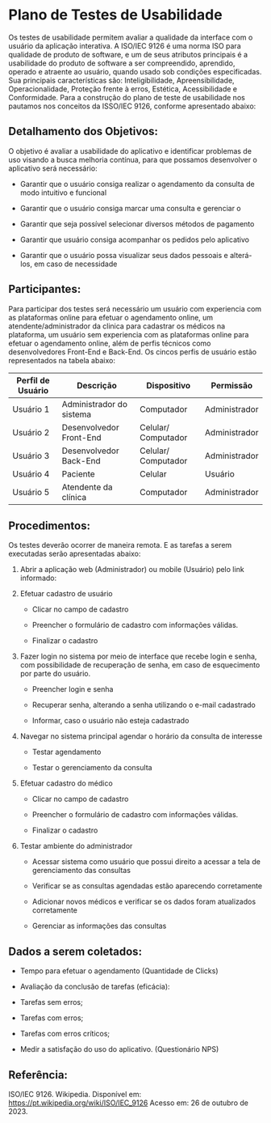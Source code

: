 # Plano de Testes de Usabilidade 

Os testes de usabilidade permitem avaliar a qualidade da interface com o usuário da aplicação interativa. A ISO/IEC 9126 é uma norma ISO para qualidade de produto de software, e um de seus atributos principais é a usabilidade do produto de software a ser compreendido, aprendido, operado e atraente ao usuário, quando usado sob condições especificadas. Sua principais características são: Inteligibilidade, Apreensibilidade, Operacionalidade, Proteção frente à erros, Estética, Acessibilidade e Conformidade. Para a construção do plano de teste de usabilidade nos pautamos nos conceitos da ISSO/IEC 9126, conforme apresentado abaixo: 

   

## Detalhamento dos Objetivos: 

O objetivo é avaliar a usabilidade do aplicativo e identificar problemas de uso visando a busca melhoria contínua, para que possamos desenvolver o aplicativo será necessário: 

  * Garantir que o usuário consiga realizar o agendamento da consulta de modo intuitivo e funcional 

  * Garantir que o usuário consiga marcar uma consulta e gerenciar o  

  * Garantir que seja possível selecionar diversos métodos de pagamento 

  * Garantir que usuário consiga acompanhar os pedidos pelo aplicativo 

  * Garantir que o usuário possa visualizar seus dados pessoais e alterá-los, em caso de necessidade 

   

## Participantes: 

Para participar dos testes será necessário um usuário com experiencia com as plataformas online para efetuar o agendamento online, um atendente/administrador da clinica para cadastrar os médicos na plataforma, um usuário sem experiencia com as plataformas online para efetuar o agendamento online, além de perfis técnicos como desenvolvedores Front-End e Back-End. Os cincos perfis de usuário estão representados na tabela abaixo: 

  
|Perfil de Usuário | Descrição | Dispositivo | Permissão| 
|------------------|-----------|-------------|----------| 
|Usuário 1 | Administrador do sistema | Computador          | Administrador   | 
|Usuário 2 | Desenvolvedor Front-End  |	Celular/ Computador |	Administrador | 
|Usuário 3 | Desenvolvedor Back-End   |	Celular/ Computador |	Administrador | 
|Usuário 4 | Paciente                 |	Celular             |	Usuário       | 
|Usuário 5 | Atendente da clínica     |	Computador          | Administrador   | 

   

## Procedimentos: 

Os testes deverão ocorrer de maneira remota. E as tarefas a serem executadas serão apresentadas abaixo: 


1.	Abrir a aplicação web (Administrador) ou mobile (Usuário) pelo link informado:

2.	Efetuar cadastro de usuário 

	* Clicar no campo de cadastro 

	* Preencher o formulário de cadastro com informações válidas. 

	* Finalizar o cadastro 

3.	Fazer login no sistema por meio de interface que recebe login e senha, com possibilidade de recuperação de senha, em caso de esquecimento por parte do usuário. 

	* Preencher login e senha 

	* Recuperar senha, alterando a senha utilizando o e-mail cadastrado 

	* Informar, caso o usuário não esteja cadastrado 

4.	Navegar no sistema principal agendar o horário da consulta de interesse 

	* Testar agendamento 

	* Testar o gerenciamento da consulta 

5.	Efetuar cadastro do médico

	* Clicar no campo de cadastro 

	* Preencher o formulário de cadastro com informações válidas. 

	* Finalizar o cadastro  

6.	Testar ambiente do administrador 

	* Acessar sistema como usuário que possui direito a acessar a tela de gerenciamento das consultas 

	* Verificar se as consultas agendadas estão aparecendo corretamente 

	* Adicionar novos médicos e verificar se os dados foram atualizados corretamente 

	* Gerenciar as informações das consultas 


  
## Dados a serem coletados: 

* Tempo para efetuar o agendamento (Quantidade de Clicks) 

* Avaliação da conclusão de tarefas (eficácia): 

* Tarefas sem erros; 

* Tarefas com erros; 

* Tarefas com erros críticos;

* Medir a satisfação do uso do aplicativo. (Questionário NPS)

  
## Referência: 

ISO/IEC 9126. Wikipedia. Disponível em: https://pt.wikipedia.org/wiki/ISO/IEC_9126 Acesso em: 26 de outubro de 2023. 
